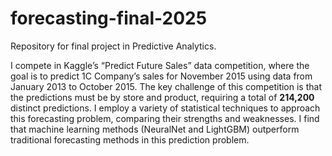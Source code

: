 # forecasting-final-2025
Repository for final project in Predictive Analytics.

I compete in Kaggle’s “Predict Future Sales” data competition, where the goal is to predict 1C Company’s sales for November 2015 using data from January 2013 to October 2015. The key challenge of this competition is that the predictions must be by store and product, requiring a total of **214,200** distinct predictions. I employ a variety of statistical techniques to approach this forecasting problem, comparing their strengths and weaknesses. I find that machine learning methods (NeuralNet and LightGBM) outperform traditional forecasting methods in this prediction problem.
